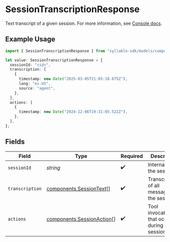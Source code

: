 # SessionTranscriptionResponse

Text transcript of a given session. For more information, see
[Console docs](https://docs.syllable.ai/workspaces/Sessions).

## Example Usage

```typescript
import { SessionTranscriptionResponse } from "syllable-sdk/models/components";

let value: SessionTranscriptionResponse = {
  sessionId: "<id>",
  transcription: [
    {
      timestamp: new Date("2025-03-05T21:05:18.875Z"),
      lang: "es-US",
      source: "agent",
    },
  ],
  actions: [
    {
      timestamp: new Date("2024-12-06T19:31:05.522Z"),
    },
  ],
};
```

## Fields

| Field                                                                  | Type                                                                   | Required                                                               | Description                                                            |
| ---------------------------------------------------------------------- | ---------------------------------------------------------------------- | ---------------------------------------------------------------------- | ---------------------------------------------------------------------- |
| `sessionId`                                                            | *string*                                                               | :heavy_check_mark:                                                     | Internal ID of the session                                             |
| `transcription`                                                        | [components.SessionText](../../models/components/sessiontext.md)[]     | :heavy_check_mark:                                                     | Transcriptions of all messages in the session                          |
| `actions`                                                              | [components.SessionAction](../../models/components/sessionaction.md)[] | :heavy_check_mark:                                                     | Tool invocations that occurred during the session                      |